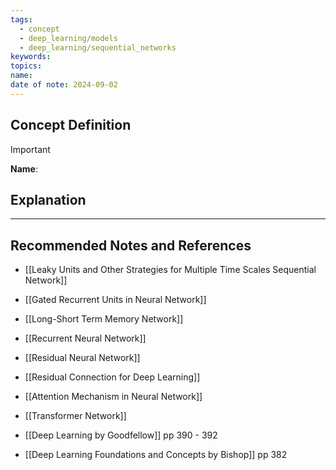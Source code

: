 ```yaml
---
tags:
  - concept
  - deep_learning/models
  - deep_learning/sequential_networks
keywords: 
topics: 
name: 
date of note: 2024-09-02
---
```


## Concept Definition

>[!important]
>**Name**: 



## Explanation





-----------
##  Recommended Notes and References

- [[Leaky Units and Other Strategies for Multiple Time Scales Sequential Network]]

- [[Gated Recurrent Units in Neural Network]]
- [[Long-Short Term Memory Network]]
- [[Recurrent Neural Network]]

- [[Residual Neural Network]]
- [[Residual Connection for Deep Learning]]


- [[Attention Mechanism in Neural Network]]
- [[Transformer Network]]


- [[Deep Learning by Goodfellow]] pp 390 - 392
- [[Deep Learning Foundations and Concepts by Bishop]] pp 382

